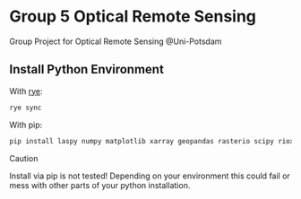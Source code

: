 # Group 5 Optical Remote Sensing

Group Project for Optical Remote Sensing @Uni-Potsdam

## Install Python Environment

With [rye](https://rye-up.com/):

```sh
rye sync
```

With pip:

```sh
pip install laspy numpy matplotlib xarray geopandas rasterio scipy rioxarray
```

> [!CAUTION]
> Install via pip is not tested! Depending on your environment this could fail or mess with other parts of your python installation.

